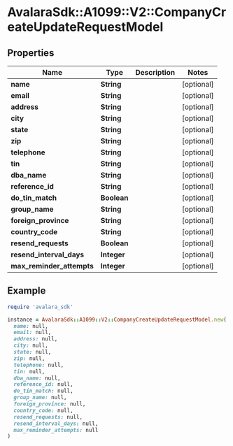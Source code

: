 # AvalaraSdk::A1099::V2::CompanyCreateUpdateRequestModel

## Properties

| Name | Type | Description | Notes |
| ---- | ---- | ----------- | ----- |
| **name** | **String** |  | [optional] |
| **email** | **String** |  | [optional] |
| **address** | **String** |  | [optional] |
| **city** | **String** |  | [optional] |
| **state** | **String** |  | [optional] |
| **zip** | **String** |  | [optional] |
| **telephone** | **String** |  | [optional] |
| **tin** | **String** |  | [optional] |
| **dba_name** | **String** |  | [optional] |
| **reference_id** | **String** |  | [optional] |
| **do_tin_match** | **Boolean** |  | [optional] |
| **group_name** | **String** |  | [optional] |
| **foreign_province** | **String** |  | [optional] |
| **country_code** | **String** |  | [optional] |
| **resend_requests** | **Boolean** |  | [optional] |
| **resend_interval_days** | **Integer** |  | [optional] |
| **max_reminder_attempts** | **Integer** |  | [optional] |

## Example

```ruby
require 'avalara_sdk'

instance = AvalaraSdk::A1099::V2::CompanyCreateUpdateRequestModel.new(
  name: null,
  email: null,
  address: null,
  city: null,
  state: null,
  zip: null,
  telephone: null,
  tin: null,
  dba_name: null,
  reference_id: null,
  do_tin_match: null,
  group_name: null,
  foreign_province: null,
  country_code: null,
  resend_requests: null,
  resend_interval_days: null,
  max_reminder_attempts: null
)
```

